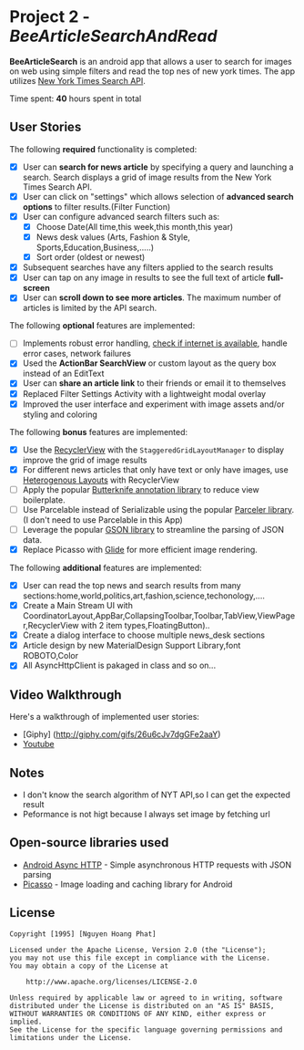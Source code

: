 # Project 2 - *BeeArticleSearchAndRead*

**BeeArticleSearch** is an android app that allows a user to search for images on web using simple filters and read the top nes of new york times. The app utilizes [New York Times Search API](http://developer.nytimes.com/docs/read/article_search_api_v2).

Time spent: **40** hours spent in total

## User Stories

The following **required** functionality is completed:

* [X] User can **search for news article** by specifying a query and launching a search. Search displays a grid of image results from the New York Times Search API.
* [X] User can click on "settings" which allows selection of **advanced search options** to filter results.(Filter Function)
* [X] User can configure advanced search filters such as:
  * [X] Choose Date(All time,this week,this month,this year)
  * [X] News desk values (Arts, Fashion & Style, Sports,Education,Business,.....)
  * [X] Sort order (oldest or newest)
* [X] Subsequent searches have any filters applied to the search results
* [X] User can tap on any image in results to see the full text of article **full-screen**
* [X] User can **scroll down to see more articles**. The maximum number of articles is limited by the API search.

The following **optional** features are implemented:

* [ ] Implements robust error handling, [check if internet is available](http://guides.codepath.com/android/Sending-and-Managing-Network-Requests#checking-for-network-connectivity), handle error cases, network failures
* [X] Used the **ActionBar SearchView** or custom layout as the query box instead of an EditText
* [X] User can **share an article link** to their friends or email it to themselves
* [X] Replaced Filter Settings Activity with a lightweight modal overlay
* [X] Improved the user interface and experiment with image assets and/or styling and coloring

The following **bonus** features are implemented:

* [X] Use the [RecyclerView](http://guides.codepath.com/android/Using-the-RecyclerView) with the `StaggeredGridLayoutManager` to display improve the grid of image results
* [X] For different news articles that only have text or only have images, use [Heterogenous Layouts](http://guides.codepath.com/android/Heterogenous-Layouts-inside-RecyclerView) with RecyclerView
* [ ] Apply the popular [Butterknife annotation library](http://guides.codepath.com/android/Reducing-View-Boilerplate-with-Butterknife) to reduce view boilerplate.
* [ ] Use Parcelable instead of Serializable using the popular [Parceler library](http://guides.codepath.com/android/Using-Parceler).(I don't need to use Parcelable in this App)
* [ ] Leverage the popular [GSON library](http://guides.codepath.com/android/Using-Android-Async-Http-Client#decoding-with-gson-library) to streamline the parsing of JSON data.
* [X] Replace Picasso with [Glide](http://inthecheesefactory.com/blog/get-to-know-glide-recommended-by-google/en) for more efficient image rendering.

The following **additional** features are implemented:

* [X] User can read the top news and search results from many sections:home,world,politics,art,fashion,science,techonology,....
* [X] Create a Main Stream UI with CoordinatorLayout,AppBar,CollapsingToolbar,Toolbar,TabView,ViewPager,RecyclerView with 2 item types,FloatingButton)..
* [X] Create a dialog interface to choose multiple news_desk sections
* [X] Article design by new MaterialDesign Support Library,font ROBOTO,Color
* [X] All AsyncHttpClient is pakaged in class
and so on...

## Video Walkthrough

Here's a walkthrough of implemented user stories:
- [Giphy] (http://giphy.com/gifs/26u6cJv7dgGFe2aaY)
- [Youtube](https://youtu.be/ynOC0edITtI)




## Notes

- I don't know the search algorithm of NYT API,so I can get the expected result 
- Peformance is not higt because I always set image by fetching url

## Open-source libraries used

- [Android Async HTTP](https://github.com/loopj/android-async-http) - Simple asynchronous HTTP requests with JSON parsing
- [Picasso](http://square.github.io/picasso/) - Image loading and caching library for Android

## License

    Copyright [1995] [Nguyen Hoang Phat]

    Licensed under the Apache License, Version 2.0 (the "License");
    you may not use this file except in compliance with the License.
    You may obtain a copy of the License at

        http://www.apache.org/licenses/LICENSE-2.0

    Unless required by applicable law or agreed to in writing, software
    distributed under the License is distributed on an "AS IS" BASIS,
    WITHOUT WARRANTIES OR CONDITIONS OF ANY KIND, either express or implied.
    See the License for the specific language governing permissions and
    limitations under the License.
